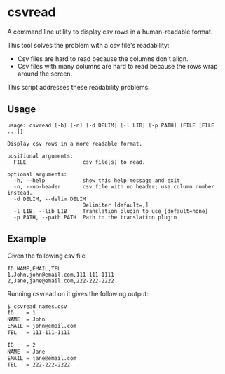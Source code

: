 # csvread
A command line utility to display csv rows in a human-readable format.

This tool solves the problem with a csv file's readability:
- Csv files are hard to read because the columns don't align.
- Csv files with many columns are hard to read because the rows wrap around the screen.

This script addresses these readability problems.

## Usage

```
usage: csvread [-h] [-n] [-d DELIM] [-l LIB] [-p PATH] [FILE [FILE ...]]

Display csv rows in a more readable format.

positional arguments:
  FILE                  csv file(s) to read.

optional arguments:
  -h, --help            show this help message and exit
  -n, --no-header       csv file with no header; use column number instead.
  -d DELIM, --delim DELIM
                        Delimiter [default=,]
  -l LIB, --lib LIB     Translation plugin to use [default=none]
  -p PATH, --path PATH  Path to the translation plugin
```

## Example

Given the following csv file,
```csv
ID,NAME,EMAIL,TEL
1,John,john@email.com,111-111-1111
2,Jane,jane@email.com,222-222-2222
```
Running csvread on it gives the following output:
```sh
$ csvread names.csv
ID    = 1
NAME  = John
EMAIL = john@email.com
TEL   = 111-111-1111

ID    = 2
NAME  = Jane
EMAIL = jane@email.com
TEL   = 222-222-2222
```
